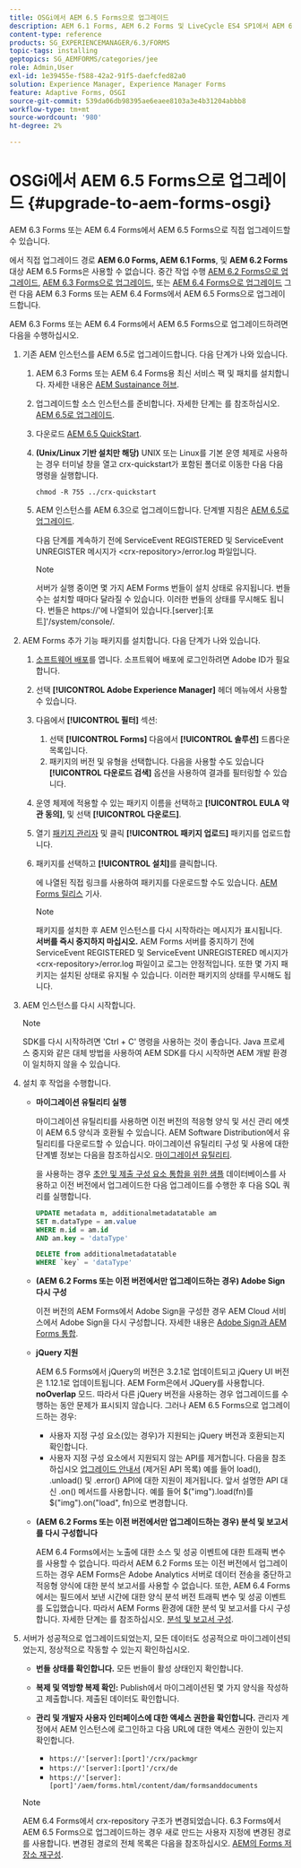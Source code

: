 ```yaml
---
title: OSGi에서 AEM 6.5 Forms으로 업그레이드
description: AEM 6.1 Forms, AEM 6.2 Forms 및 LiveCycle ES4 SP1에서 AEM 6.3 Forms으로 직접 업그레이드할 수 있습니다.
content-type: reference
products: SG_EXPERIENCEMANAGER/6.3/FORMS
topic-tags: installing
geptopics: SG_AEMFORMS/categories/jee
role: Admin,User
exl-id: 1e39455e-f588-42a2-91f5-daefcfed82a0
solution: Experience Manager, Experience Manager Forms
feature: Adaptive Forms, OSGI
source-git-commit: 539da06db98395ae6eaee8103a3e4b31204abbb8
workflow-type: tm+mt
source-wordcount: '980'
ht-degree: 2%

---
```


# OSGi에서 AEM 6.5 Forms으로 업그레이드 {#upgrade-to-aem-forms-osgi}

AEM 6.3 Forms 또는 AEM 6.4 Forms에서 AEM 6.5 Forms으로 직접 업그레이드할 수 있습니다.

에서 직접 업그레이드 경로 **AEM 6.0 Forms, AEM 6.1 Forms**, 및 **AEM 6.2 Forms** 대상 AEM 6.5 Forms은 사용할 수 없습니다. 중간 작업 수행 [AEM 6.2 Forms으로 업그레이드](https://helpx.adobe.com/experience-manager/6-2/forms/using/upgrade.html), [AEM 6.3 Forms으로 업그레이드](https://helpx.adobe.com/experience-manager/6-3/forms/using/upgrade.html), 또는 [AEM 6.4 Forms으로 업그레이드](/help/forms/using/upgrade.md) 그런 다음 AEM 6.3 Forms 또는 AEM 6.4 Forms에서 AEM 6.5 Forms으로 업그레이드합니다.

AEM 6.3 Forms 또는 AEM 6.4 Forms에서 AEM 6.5 Forms으로 업그레이드하려면 다음을 수행하십시오.

1. 기존 AEM 인스턴스를 AEM 6.5로 업그레이드합니다. 다음 단계가 나와 있습니다.

   1. AEM 6.3 Forms 또는 AEM 6.4 Forms용 최신 서비스 팩 및 패치를 설치합니다. 자세한 내용은 [AEM Sustainance 허브](https://helpx.adobe.com/kr/experience-manager/aem-releases-updates.html).
   1. 업그레이드할 소스 인스턴스를 준비합니다. 자세한 단계는 를 참조하십시오. [AEM 6.5로 업그레이드](/help/sites-deploying/upgrade.md).
   1. 다운로드 [AEM 6.5 QuickStart](/help/sites-deploying/deploy.md#getting%20the%20software).
   1. **(Unix/Linux 기반 설치만 해당)** UNIX 또는 Linux를 기본 운영 체제로 사용하는 경우 터미널 창을 열고 crx-quickstart가 포함된 폴더로 이동한 다음 다음 명령을 실행합니다.

      `chmod -R 755 ../crx-quickstart`

   1. AEM 인스턴스를 AEM 6.3으로 업그레이드합니다. 단계별 지침은 [AEM 6.5로 업그레이드](/help/sites-deploying/upgrade.md).

      다음 단계를 계속하기 전에 ServiceEvent REGISTERED 및 ServiceEvent UNREGISTER 메시지가 &lt;crx-repository>/error.log 파일입니다.

      >[!NOTE]
      >
      >서버가 실행 중이면 몇 가지 AEM Forms 번들이 설치 상태로 유지됩니다. 번들 수는 설치할 때마다 달라질 수 있습니다. 이러한 번들의 상태를 무시해도 됩니다. 번들은 https://&#39;에 나열되어 있습니다.[server]:[포트]&#39;/system/console/.

1. AEM Forms 추가 기능 패키지를 설치합니다. 다음 단계가 나와 있습니다.

   1. [소프트웨어 배포](https://experience.adobe.com/downloads)를 엽니다. 소프트웨어 배포에 로그인하려면 Adobe ID가 필요합니다.
   1. 선택 **[!UICONTROL Adobe Experience Manager]** 헤더 메뉴에서 사용할 수 있습니다.
   1. 다음에서 **[!UICONTROL 필터]** 섹션:
      1. 선택 **[!UICONTROL Forms]** 다음에서 **[!UICONTROL 솔루션]** 드롭다운 목록입니다.
      1. 패키지의 버전 및 유형을 선택합니다. 다음을 사용할 수도 있습니다 **[!UICONTROL 다운로드 검색]** 옵션을 사용하여 결과를 필터링할 수 있습니다.
   1. 운영 체제에 적용할 수 있는 패키지 이름을 선택하고 **[!UICONTROL EULA 약관 동의]**, 및 선택 **[!UICONTROL 다운로드]**.
   1. 열기 [패키지 관리자](https://experienceleague.adobe.com/docs/experience-manager-65/administering/contentmanagement/package-manager.html)  및 클릭 **[!UICONTROL 패키지 업로드]** 패키지를 업로드합니다.
   1. 패키지를 선택하고 **[!UICONTROL 설치]**&#x200B;를 클릭합니다.

      에 나열된 직접 링크를 사용하여 패키지를 다운로드할 수도 있습니다. [AEM Forms 릴리스](https://helpx.adobe.com/kr/aem-forms/kb/aem-forms-releases.html) 기사.

      >[!NOTE]
      >
      >패키지를 설치한 후 AEM 인스턴스를 다시 시작하라는 메시지가 표시됩니다. **서버를 즉시 중지하지 마십시오.** AEM Forms 서버를 중지하기 전에 ServiceEvent REGISTERED 및 ServiceEvent UNREGISTERED 메시지가 &lt;crx-repository>/error.log 파일이고 로그는 안정적입니다. 또한 몇 가지 패키지는 설치된 상태로 유지될 수 있습니다. 이러한 패키지의 상태를 무시해도 됩니다.

1. AEM 인스턴스를 다시 시작합니다.

   >[!NOTE]
   >
   SDK를 다시 시작하려면 &#39;Ctrl + C&#39; 명령을 사용하는 것이 좋습니다. Java 프로세스 중지와 같은 대체 방법을 사용하여 AEM SDK를 다시 시작하면 AEM 개발 환경이 일치하지 않을 수 있습니다.

1. 설치 후 작업을 수행합니다.

   * **마이그레이션 유틸리티 실행**

     마이그레이션 유틸리티를 사용하면 이전 버전의 적응형 양식 및 서신 관리 에셋이 AEM 6.5 양식과 호환될 수 있습니다. AEM Software Distribution에서 유틸리티를 다운로드할 수 있습니다. 마이그레이션 유틸리티 구성 및 사용에 대한 단계별 정보는 다음을 참조하십시오. [마이그레이션 유틸리티](../../forms/using/migration-utility.md).

     을 사용하는 경우 [초안 및 제출 구성 요소 통합을 위한 샘플](https://helpx.adobe.com/experience-manager/6-3/forms/using/integrate-draft-submission-database.html) 데이터베이스를 사용하고 이전 버전에서 업그레이드한 다음 업그레이드를 수행한 후 다음 SQL 쿼리를 실행합니다.

     ```sql
     UPDATE metadata m, additionalmetadatatable am
     SET m.dataType = am.value
     WHERE m.id = am.id
     AND am.key = 'dataType'
     ```

     ```sql
     DELETE from additionalmetadatatable
     WHERE `key` = 'dataType'
     ```

   * **(AEM 6.2 Forms 또는 이전 버전에서만 업그레이드하는 경우) Adobe Sign 다시 구성**

     이전 버전의 AEM Forms에서 Adobe Sign을 구성한 경우 AEM Cloud 서비스에서 Adobe Sign을 다시 구성합니다. 자세한 내용은 [Adobe Sign과 AEM Forms 통합](../../forms/using/adobe-sign-integration-adaptive-forms.md).

   * **jQuery 지원**

     AEM 6.5 Forms에서 jQuery의 버전은 3.2.1로 업데이트되고 jQuery UI 버전은 1.12.1로 업데이트됩니다. AEM Form은에서 JQuery를 사용합니다. **noOverlap** 모드. 따라서 다른 jQuery 버전을 사용하는 경우 업그레이드를 수행하는 동안 문제가 표시되지 않습니다. 그러나 AEM 6.5 Forms으로 업그레이드하는 경우:

      * 사용자 지정 구성 요소(있는 경우)가 지원되는 jQuery 버전과 호환되는지 확인합니다.
      * 사용자 지정 구성 요소에서 지원되지 않는 API를 제거합니다. 다음을 참조하십시오 [업그레이드 안내서](https://jquery.com/upgrade-guide/3.0/) (제거된 API 목록) 예를 들어 load(), .unload() 및 .error() API에 대한 지원이 제거됩니다. 앞서 설명한 API 대신 .on() 메서드를 사용합니다. 예를 들어 $(&quot;img&quot;).load(fn)를 $(&quot;img&quot;).on(&quot;load&quot;, fn)으로 변경합니다.

   * **(AEM 6.2 Forms 또는 이전 버전에서만 업그레이드하는 경우) 분석 및 보고서를 다시 구성합니다**

     AEM 6.4 Forms에서는 노출에 대한 소스 및 성공 이벤트에 대한 트래픽 변수를 사용할 수 없습니다. 따라서 AEM 6.2 Forms 또는 이전 버전에서 업그레이드하는 경우 AEM Forms은 Adobe Analytics 서버로 데이터 전송을 중단하고 적응형 양식에 대한 분석 보고서를 사용할 수 없습니다. 또한, AEM 6.4 Forms에서는 필드에서 보낸 시간에 대한 양식 분석 버전 트래픽 변수 및 성공 이벤트를 도입했습니다. 따라서 AEM Forms 환경에 대한 분석 및 보고서를 다시 구성합니다. 자세한 단계는 를 참조하십시오. [분석 및 보고서 구성](../../forms/using/configure-analytics-forms-documents.md).

1. 서버가 성공적으로 업그레이드되었는지, 모든 데이터도 성공적으로 마이그레이션되었는지, 정상적으로 작동할 수 있는지 확인하십시오.

   * **번들 상태를 확인합니다.** 모든 번들이 활성 상태인지 확인합니다.
   * **복제 및 역방향 복제 확인:** Publish에서 마이그레이션된 몇 가지 양식을 작성하고 제출합니다. 제출된 데이터도 확인합니다.
   * **관리 및 개발자 사용자 인터페이스에 대한 액세스 권한을 확인합니다.** 관리자 계정에서 AEM 인스턴스에 로그인하고 다음 URL에 대한 액세스 권한이 있는지 확인합니다.

      * `https://'[server]:[port]'/crx/packmgr`
      * `https://'[server]:[port]'/crx/de`
      * `https://'[server]:[port]'/aem/forms.html/content/dam/formsanddocuments`

   >[!NOTE]
   >
   AEM 6.4 Forms에서 crx-repository 구조가 변경되었습니다. 6.3 Forms에서 AEM 6.5 Forms으로 업그레이드하는 경우 새로 만드는 사용자 지정에 변경된 경로를 사용합니다. 변경된 경로의 전체 목록은 다음을 참조하십시오. [AEM의 Forms 저장소 재구성](/help/sites-deploying/forms-repository-restructuring-in-aem-6-5.md).
